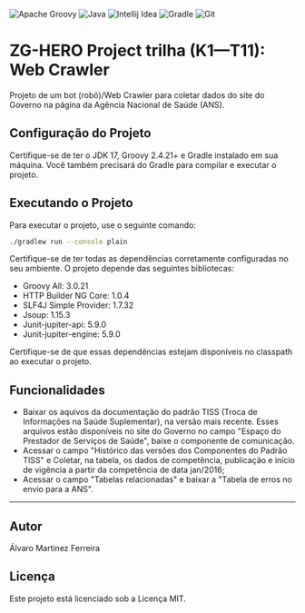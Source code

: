 ![Apache Groovy](https://img.shields.io/badge/Apache%20Groovy-4298B8.svg?style=for-the-badge&logo=Apache+Groovy&logoColor=white)
![Java](https://img.shields.io/badge/Java-ED8B00?style=for-the-badge&logo=openjdk&logoColor=white)
![Intellij Idea](https://img.shields.io/badge/IntelliJ_IDEA-000000.svg?style=for-the-badge&logo=intellij-idea&logoColor=white)
![Gradle](https://img.shields.io/badge/Gradle-02303A.svg?style=for-the-badge&logo=Gradle&logoColor=white)
![Git](https://img.shields.io/badge/git-%23F05033.svg?style=for-the-badge&logo=git&logoColor=white)
# ZG-HERO Project trilha (K1—T11): Web Crawler

Projeto de um bot (robô)/Web Crawler para coletar dados do site do Governo na página da Agência Nacional de Saúde (ANS).

## Configuração do Projeto

Certifique-se de ter o JDK 17, Groovy 2.4.21+ e Gradle instalado em sua máquina. Você também precisará do Gradle para compilar e executar o projeto.

## Executando o Projeto

Para executar o projeto, use o seguinte comando:

```bash
./gradlew run --console plain
```

Certifique-se de ter todas as dependências corretamente configuradas no seu ambiente. O projeto depende das seguintes bibliotecas:

- Groovy All: 3.0.21
- HTTP Builder NG Core: 1.0.4
- SLF4J Simple Provider: 1.7.32
- Jsoup: 1.15.3
- Junit-jupiter-api: 5.9.0
- Junit-jupiter-engine: 5.9.0

Certifique-se de que essas dependências estejam disponíveis no classpath ao executar o projeto.

## Funcionalidades


- Baixar os aquivos da documentação do padrão TISS (Troca de Informações na Saúde Suplementar), na versão mais recente.
  Esses arquivos estão disponíveis no site do Governo no campo "Espaço do Prestador de Serviços de Saúde", baixe o componente de comunicação.
- Acessar o campo "Histórico das versões dos Componentes do Padrão TISS" e Coletar, na tabela, os dados de competência, publicação e início de vigência a partir da competência de data jan/2016; 
- Acessar o campo "Tabelas relacionadas" e baixar a "Tabela de erros no envio para a ANS".

---
## Autor
Álvaro Martinez Ferreira

## Licença
Este projeto está licenciado sob a Licença MIT.